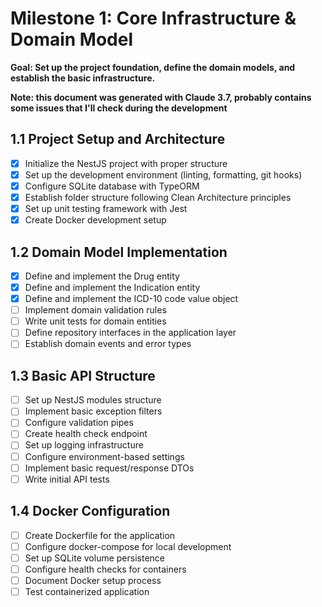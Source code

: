 # Milestone 1: Core Infrastructure & Domain Model

**Goal: Set up the project foundation, define the domain models, and establish the basic infrastructure.**

**Note: this document was generated with Claude 3.7, probably contains some issues that I'll check during the development**

## 1.1 Project Setup and Architecture

   - [x] Initialize the NestJS project with proper structure
   - [x] Set up the development environment (linting, formatting, git hooks)
   - [x] Configure SQLite database with TypeORM
   - [x] Establish folder structure following Clean Architecture principles
   - [x] Set up unit testing framework with Jest
   - [x] Create Docker development setup

## 1.2 Domain Model Implementation

   - [x] Define and implement the Drug entity
   - [x] Define and implement the Indication entity
   - [x] Define and implement the ICD-10 code value object
   - [ ] Implement domain validation rules
   - [ ] Write unit tests for domain entities
   - [ ] Define repository interfaces in the application layer
   - [ ] Establish domain events and error types

## 1.3 Basic API Structure

   - [ ] Set up NestJS modules structure
   - [ ] Implement basic exception filters
   - [ ] Configure validation pipes
   - [ ] Create health check endpoint
   - [ ] Set up logging infrastructure
   - [ ] Configure environment-based settings
   - [ ] Implement basic request/response DTOs
   - [ ] Write initial API tests

## 1.4 Docker Configuration

   - [ ] Create Dockerfile for the application
   - [ ] Configure docker-compose for local development
   - [ ] Set up SQLite volume persistence
   - [ ] Configure health checks for containers
   - [ ] Document Docker setup process
   - [ ] Test containerized application
